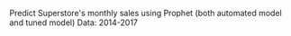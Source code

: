 Predict Superstore's monthly sales using Prophet (both automated model and tuned model)
Data: 2014-2017

